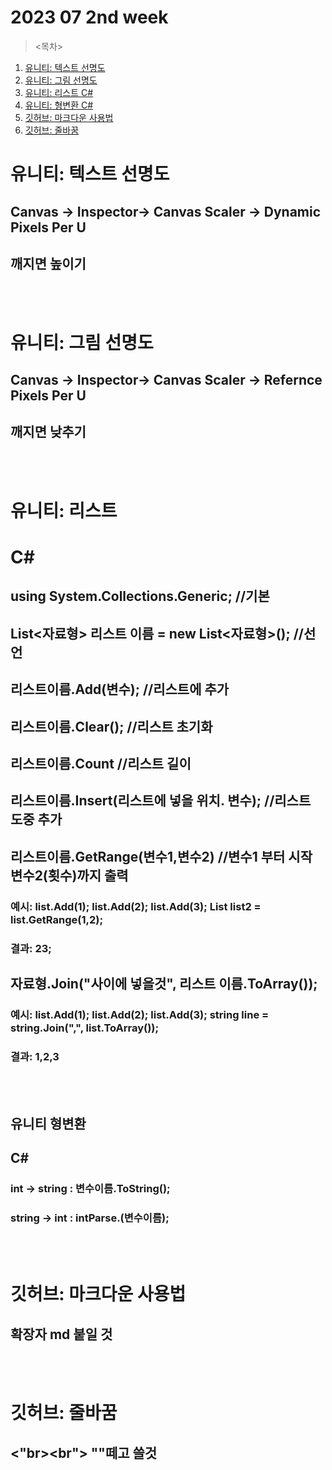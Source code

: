# 2023 07 2nd week

><목차>

1. [유니티: 텍스트 선명도](#유니티-텍스트-선명도)
2. [유니티: 그림 선명도](#유니티-그림-선명도)
3. [유니티: 리스트 C#](#유니티-리스트)
4. [유니티: 형변환 C#](#유니티-형변환)
1. [깃허브: 마크다운 사용법](#깃허브-마크다운-사용법)
2. [깃허브: 줄바꿈](#깃허브-줄바꿈)

# 유니티: 텍스트 선명도

## Canvas -> Inspector-> Canvas Scaler -> Dynamic Pixels Per U
## 깨지면 높이기
<br><br>
# 유니티: 그림 선명도

## Canvas -> Inspector-> Canvas Scaler -> Refernce Pixels Per U
## 깨지면 낮추기
<br><br>
# 유니티: 리스트
# C#
## using System.Collections.Generic; //기본
## List<자료형> 리스트 이름 = new List<자료형>(); //선언
## 리스트이름.Add(변수); //리스트에 추가
## 리스트이름.Clear();  //리스트 초기화
## 리스트이름.Count  //리스트 길이
## 리스트이름.Insert(리스트에 넣을 위치. 변수); //리스트 도중 추가


## 리스트이름.GetRange(변수1,변수2) //변수1 부터 시작 변수2(횟수)까지 출력
### 예시: list.Add(1); list.Add(2); list.Add(3); List<int> list2 = list.GetRange(1,2);
### 결과: 23;

## 자료형.Join("사이에 넣을것", 리스트 이름.ToArray());
### 예시: list.Add(1); list.Add(2); list.Add(3); string line = string.Join(",", list.ToArray());
### 결과: 1,2,3
<br><br>

## 유니티 형변환
## C#
### int -> string : 변수이름.ToString();
### string -> int : intParse.(변수이름);

<br><br>
# 깃허브: 마크다운 사용법

## 확장자 md 붙일 것
<br><br>
# 깃허브: 줄바꿈

## <"br><br">   ""떼고 쓸것
